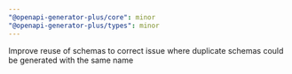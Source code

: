 ```yaml
---
"@openapi-generator-plus/core": minor
"@openapi-generator-plus/types": minor
---
```


Improve reuse of schemas to correct issue where duplicate schemas could be generated with the same name
